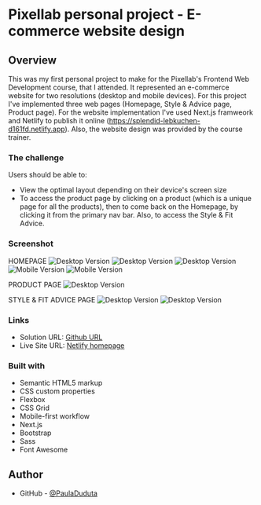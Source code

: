 # Pixellab personal project - E-commerce website design

## Overview

This was my first personal project to make for the Pixellab's Frontend Web Development course, that I attended. It represented an e-commerce website for two resolutions (desktop and mobile devices). For this project I've implemented three web pages (Homepage, Style & Advice page, Product page). For the website implementation I've used Next.js framweork and Netlify to publish it online (https://splendid-lebkuchen-d161fd.netlify.app).
Also, the website design was provided by the course trainer.

### The challenge

Users should be able to:

- View the optimal layout depending on their device's screen size
- To access the product page by clicking on a product (which is a unique page for all the products), then to come back on the Homepage, by clicking it from the primary nav bar. Also, to access the Style & Fit Advice.

### Screenshot

HOMEPAGE
![Desktop Version](./public/images/screenshots/Homepage_Header_desktop.png)
![Desktop Version](./public/images/screenshots/Homepage_content_desktop.png)
![Desktop Version](./public/images/screenshots/Homepage_Footer_desktop.png)
![Mobile Version](./public/images/screenshots/Homepage_mobile.png)
![Mobile Version](./public/images/screenshots/Homepage_Footer_mobile.png)

PRODUCT PAGE
![Desktop Version](./public/images/screenshots/Product_page_desktop.png)

STYLE & FIT ADVICE PAGE
![Desktop Version](./public/images/screenshots/Style_desktop.png)
![Desktop Version](./public/images/screenshots/Style2_desktop.png)

### Links

- Solution URL: [Github URL](https://github.com/PaulaDuduta/monochrome-responsive)
- Live Site URL: [Netlify homepage](https://splendid-lebkuchen-d161fd.netlify.app)

### Built with

- Semantic HTML5 markup
- CSS custom properties
- Flexbox
- CSS Grid
- Mobile-first workflow
- Next.js
- Bootstrap
- Sass
- Font Awesome

## Author

- GitHub - [@PaulaDuduta](https://github.com/PaulaDuduta)
